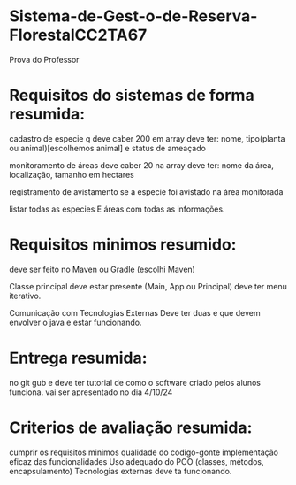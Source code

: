 # Sistema-de-Gest-o-de-Reserva-FlorestalCC2TA67
Prova do Professor
# Requisitos do sistemas de forma resumida:
cadastro de especie q deve caber 200 em array
deve ter: nome, tipo(planta ou animal)[escolhemos animal] e status de ameaçado

monitoramento de áreas
deve caber 20 na array
deve ter: nome da área, localização, tamanho em hectares

registramento de avistamento
se a especie foi avistado na área monitorada

listar todas as especies E áreas
com todas as informações.

# Requisitos minimos resumido:
deve ser feito no Maven ou Gradle (escolhi Maven)

Classe principal deve estar presente (Main, App ou Principal)
deve ter menu iterativo.

Comunicação com Tecnologias Externas
Deve ter duas e que devem envolver o java
e estar funcionando.

# Entrega resumida:
no git gub e deve ter tutorial de como o software criado pelos alunos funciona.
vai ser apresentado no dia 4/10/24

# Criterios de avaliação resumida:
cumprir os requisitos minimos
qualidade do codigo-gonte
implementação eficaz das funcionalidades
Uso adequado do POO (classes, métodos, encapsulamento)
Tecnologias externas deve ta funcionando.
